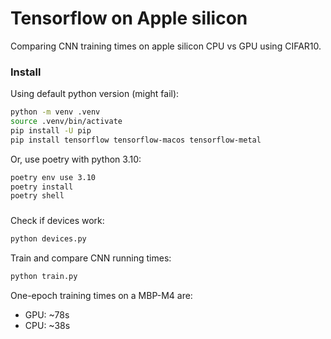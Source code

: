 # Tensorflow on Apple silicon

Comparing CNN training times on apple silicon CPU vs GPU using CIFAR10.

### Install

Using default python version (might fail):
```sh
python -m venv .venv
source .venv/bin/activate
pip install -U pip
pip install tensorflow tensorflow-macos tensorflow-metal
```

Or, use poetry with python 3.10:
```sh
poetry env use 3.10
poetry install
poetry shell
```

### 

Check if devices work:
```sh
python devices.py
```

Train and compare CNN running times:
```sh
python train.py
```

One-epoch training times on a MBP-M4 are:
- GPU: ~78s
- CPU: ~38s
